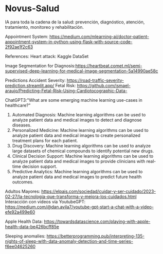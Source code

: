 # Novus-Salud
IA para toda la cadena de la salud: prevención, diagnóstico, atención, tratamiento, monitoreo y rehabilitación.

Appointment System:
https://medium.com/mlearning-ai/doctor-patient-appointment-system-in-python-using-flask-with-source-code-2f92ae1f2c63

References:
Heart attack: Kaggle DataSet

Image Segmentation for Diagnosis:https://heartbeat.comet.ml/semi-supervised-deep-learning-for-medical-image-segmentation-5a14990ae58c

Predictions 
Accident Severity:
https://road-traffic-severity-prediction.streamlit.app/
Fetal Risk:
https://github.com/ismael-araujo/Predicting-Fetal-Risk-Using-Cardiotocographic-Data-

ChatGPT3:"What are some emerging machine learning use-cases in healthcare?"
1. Automated Diagnosis: Machine learning algorithms can be used to analyze patient data and medical images to detect and diagnose diseases.
2. Personalized Medicine: Machine learning algorithms can be used to analyze patient data and medical images to create personalized treatment plans for each patient.
3. Drug Discovery: Machine learning algorithms can be used to analyze large datasets of chemical compounds to identify potential new drugs.
4. Clinical Decision Support: Machine learning algorithms can be used to analyze patient data and medical images to provide clinicians with real-time decision support.
5. Predictive Analytics: Machine learning algorithms can be used to analyze patient data and medical images to predict future health outcomes.

Adultos Mayores:
https://elpais.com/sociedad/cuidar-y-ser-cuidado/2023-02-27/la-tecnologia-que-transforma-y-mejora-los-cuidados.html
Interacción con videos vía YoutubeGPT:
https://medium.com/@dan.avila7/youtube-gpt-start-a-chat-with-a-video-efe92a499e60

Apple Health Data:
https://towardsdatascience.com/playing-with-apple-health-data-be426bcff85e

Sleeping anomalies:
https://betterprogramming.pub/interpreting-135-nights-of-sleep-with-data-anomaly-detection-and-time-series-f6ee04625260
